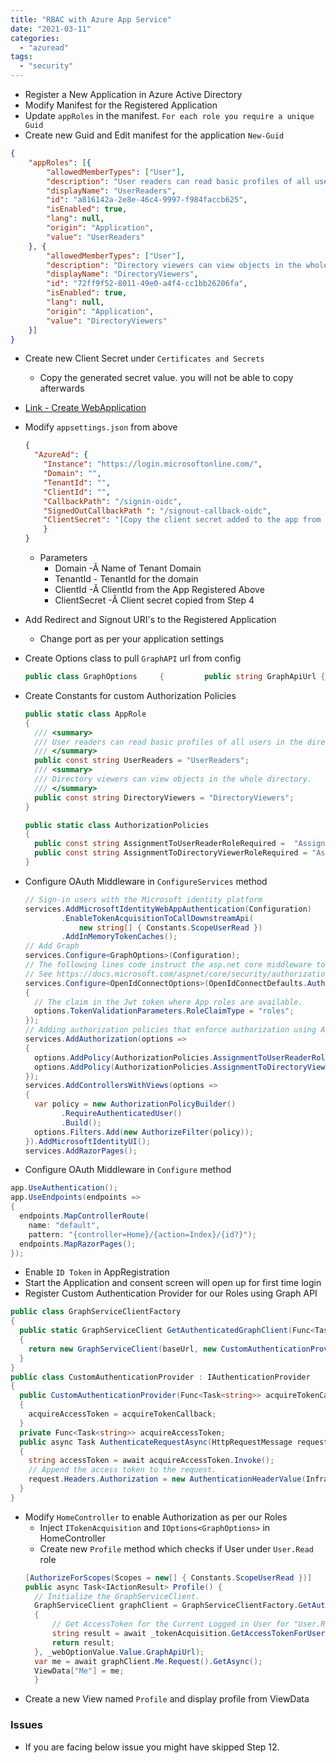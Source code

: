 ```yaml
---
title: "RBAC with Azure App Service"
date: "2021-03-11"
categories: 
  - "azuread"
tags: 
  - "security"
---
```


- Register a New Application in Azure Active Directory
- Modify Manifest for the Registered Application
- Update `appRoles` in the manifest. `For each role you require a unique Guid`
- Create new Guid and Edit manifest for the application `New-Guid`
```json
{
	"appRoles": [{
		"allowedMemberTypes": ["User"],
		"description": "User readers can read basic profiles of all users in the directory ",
		"displayName": "UserReaders",
		"id": "a816142a-2e8e-46c4-9997-f984faccb625",
		"isEnabled": true,
		"lang": null,
		"origin": "Application",
		"value": "UserReaders"
	}, {
		"allowedMemberTypes": ["User"],
		"description": "Directory viewers can view objects in the whole directory.",
		"displayName": "DirectoryViewers",
		"id": "72ff9f52-8011-49e0-a4f4-cc1bb26206fa",
		"isEnabled": true,
		"lang": null,
		"origin": "Application",
		"value": "DirectoryViewers"
	}]
}
```
- Create new Client Secret under `Certificates and Secrets`
    - Copy the generated secret value. you will not be able to copy afterwards
- [Link - Create WebApplication](consume-azure-ad-identity-in-aspnetcore/)
- Modify `appsettings.json` from above
  ```json
  {
    "AzureAd": {
      "Instance": "https://login.microsoftonline.com/",
      "Domain": "",
      "TenantId": "",
      "ClientId": "",
      "CallbackPath": "/signin-oidc",
      "SignedOutCallbackPath ": "/signout-callback-oidc",
      "ClientSecret": "[Copy the client secret added to the app from the Azure portal]"
      }
  }
  ```
  - Parameters
    - Domain -Â Name of Tenant Domain
    - TenantId - TenantId for the domain
    - ClientId -Â ClientId from the App Registered Above
    - ClientSecret -Â Client secret copied from Step 4

- Add Redirect and Signout URI's to the Registered Application
  - Change port as per your application settings
- Create Options class to pull `GraphAPI` url from config
  ```csharp
  public class GraphOptions     {         public string GraphApiUrl { get; set; }     }
  ```
- Create Constants for custom Authorization Policies
  ```csharp
  public static class AppRole     
  {         
    /// <summary>         
    /// User readers can read basic profiles of all users in the directory.         
    /// </summary>         
    public const string UserReaders = "UserReaders";         
    /// <summary>         
    /// Directory viewers can view objects in the whole directory.         
    /// </summary>         
    public const string DirectoryViewers = "DirectoryViewers";     
  }
  
  public static class AuthorizationPolicies     
  {         
    public const string AssignmentToUserReaderRoleRequired =  "AssignmentToUserReaderRoleRequired";
    public const string AssignmentToDirectoryViewerRoleRequired = "AssignmentToDirectoryViewerRoleRequired";
  }
  ```
- Configure OAuth Middleware in `ConfigureServices` method
  ```csharp
  // Sign-in users with the Microsoft identity platform     
  services.AddMicrosoftIdentityWebAppAuthentication(Configuration)         
          .EnableTokenAcquisitionToCallDownstreamApi(
              new string[] { Constants.ScopeUserRead })
          .AddInMemoryTokenCaches();
  // Add Graph     
  services.Configure<GraphOptions>(Configuration);     
  // The following lines code instruct the asp.net core middleware to use the data in the "roles" claim in the Authorize attribute and User.IsInrole()     
  // See https://docs.microsoft.com/aspnet/core/security/authorization/roles?view=aspnetcore-2.2 for more info.     
  services.Configure<OpenIdConnectOptions>(OpenIdConnectDefaults.AuthenticationScheme, options =>     
  {         
    // The claim in the Jwt token where App roles are available.         
    options.TokenValidationParameters.RoleClaimType = "roles";     
  });     
  // Adding authorization policies that enforce authorization using Azure AD roles.     
  services.AddAuthorization(options =>     
  {         
    options.AddPolicy(AuthorizationPolicies.AssignmentToUserReaderRoleRequired, policy => policy.RequireRole(AppRole.UserReaders)); 
    options.AddPolicy(AuthorizationPolicies.AssignmentToDirectoryViewerRoleRequired, policy => policy.RequireRole(AppRole.DirectoryViewers));     
  });     
  services.AddControllersWithViews(options =>     
  {         
    var policy = new AuthorizationPolicyBuilder()
          .RequireAuthenticatedUser()
          .Build();         
    options.Filters.Add(new AuthorizeFilter(policy));
  }).AddMicrosoftIdentityUI();    
  services.AddRazorPages();
  ```
- Configure OAuth Middleware in `Configure` method
```csharp
app.UseAuthentication();
app.UseEndpoints(endpoints =>     
{         
  endpoints.MapControllerRoute(
    name: "default",
    pattern: "{controller=Home}/{action=Index}/{id?}");
  endpoints.MapRazorPages();     
});
```
- Enable `ID Token` in AppRegistration
- Start the Application and consent screen will open up for first time login
- Register Custom Authentication Provider for our Roles using Graph API
```csharp
public class GraphServiceClientFactory     
{         
  public static GraphServiceClient GetAuthenticatedGraphClient(Func<Task<string>> acquireAccessToken, string baseUrl = null)         
  {
    return new GraphServiceClient(baseUrl, new CustomAuthenticationProvider(acquireAccessToken));         
  }     
}     
public class CustomAuthenticationProvider : IAuthenticationProvider    
{         
  public CustomAuthenticationProvider(Func<Task<string>> acquireTokenCallback)        
  {             
    acquireAccessToken = acquireTokenCallback;         
  }
  private Func<Task<string>> acquireAccessToken;
  public async Task AuthenticateRequestAsync(HttpRequestMessage request)
  {             
    string accessToken = await acquireAccessToken.Invoke();
    // Append the access token to the request.
    request.Headers.Authorization = new AuthenticationHeaderValue(Infrastructure.Constants.BearerAuthorizationScheme, accessToken);
  }     
}
```
- Modify `HomeController` to enable Authorization as per our Roles
  - Inject `ITokenAcquisition` and `IOptions<GraphOptions>` in HomeController
  - Create new `Profile` method which checks if User under `User.Read` role
  ```csharp
  [AuthorizeForScopes(Scopes = new[] { Constants.ScopeUserRead })]
  public async Task<IActionResult> Profile() {
    // Initialize the GraphServiceClient.         
    GraphServiceClient graphClient = GraphServiceClientFactory.GetAuthenticatedGraphClient(async () =>        
    {             
        // Get AccessToken for the Current Logged in User for "User.Read" role 
        string result = await _tokenAcquisition.GetAccessTokenForUserAsync(new[] { Constants.ScopeUserRead });
        return result; 
    }, _webOptionValue.Value.GraphApiUrl);
    var me = await graphClient.Me.Request().GetAsync();         
    ViewData["Me"] = me;      
    }
  ```
- Create a new View named `Profile` and display profile from ViewData

### Issues
- If you are facing below issue you might have skipped Step 12.
